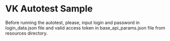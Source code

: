 # VK Autotest Sample

Before running the autotest, please, input login and password in login_data.json file and valid access token in base_api_params.json file from resources directory.